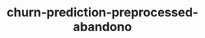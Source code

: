 ---
schema: default
title: churn-prediction-preprocessed-abandono
organization: demo_org
notes: type = kedro_datasets.pandas.parquet_dataset.ParquetDataset
resources:
  - name: churn-prediction-preprocessed-abandono
    url: 'https://github.com/ResponsibleAIML/django-kedro/tree/main/kedro-projects/churn-prediction-kedro/data/02_intermediate/preprocessed_abandono.pq'
    format: pq
category:
  - 02-intermediate
maintainer: 
maintainer_email: 
project:
  - churn-prediction
preview: |
  
---